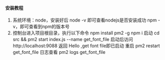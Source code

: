 #### 安装教程

1.  系统环境：node，安装好后 
        node -v 即可查看nodejs是否安装成功
        npm -v，即可查看到npm的版本号
2.  控制台进入项目根目录，执行以下命令
    npm install pm2 -g
    npm i
    启动
        cd src && pm2 start index.js --name get_font_file
            启动后访问http://localhost:9088
            返回 Hello ,get font file即已启动
    重启
        pm2 restart get_font_file 
    日志查看
        pm2 logs get_font_file      
